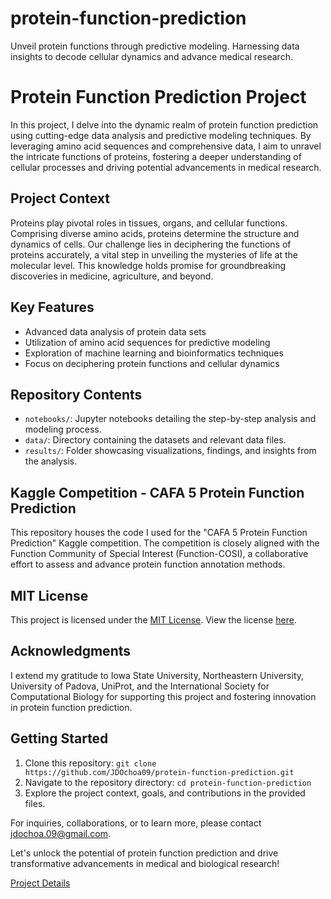 # protein-function-prediction
Unveil protein functions through predictive modeling. Harnessing data insights to decode cellular dynamics and advance medical research.

# Protein Function Prediction Project

In this project, I delve into the dynamic realm of protein function prediction using cutting-edge data analysis and predictive modeling techniques. By leveraging amino acid sequences and comprehensive data, I aim to unravel the intricate functions of proteins, fostering a deeper understanding of cellular processes and driving potential advancements in medical research.

## Project Context

Proteins play pivotal roles in tissues, organs, and cellular functions. Comprising diverse amino acids, proteins determine the structure and dynamics of cells. Our challenge lies in deciphering the functions of proteins accurately, a vital step in unveiling the mysteries of life at the molecular level. This knowledge holds promise for groundbreaking discoveries in medicine, agriculture, and beyond.

## Key Features

- Advanced data analysis of protein data sets
- Utilization of amino acid sequences for predictive modeling
- Exploration of machine learning and bioinformatics techniques
- Focus on deciphering protein functions and cellular dynamics

## Repository Contents

- `notebooks/`: Jupyter notebooks detailing the step-by-step analysis and modeling process.
- `data/`: Directory containing the datasets and relevant data files.
- `results/`: Folder showcasing visualizations, findings, and insights from the analysis.

## Kaggle Competition - CAFA 5 Protein Function Prediction

This repository houses the code I used for the "CAFA 5 Protein Function Prediction" Kaggle competition. The competition is closely aligned with the Function Community of Special Interest (Function-COSI), a collaborative effort to assess and advance protein function annotation methods.

## MIT License

This project is licensed under the [MIT License](https://opensource.org/licenses/MIT). View the license [here](LICENSE).

## Acknowledgments

I extend my gratitude to Iowa State University, Northeastern University, University of Padova, UniProt, and the International Society for Computational Biology for supporting this project and fostering innovation in protein function prediction.

## Getting Started

1. Clone this repository: `git clone https://github.com/JDOchoa09/protein-function-prediction.git`
2. Navigate to the repository directory: `cd protein-function-prediction`
3. Explore the project context, goals, and contributions in the provided files.

For inquiries, collaborations, or to learn more, please contact [jdochoa.09@gmail.com](mailto:jdochoa.09@gmail.com).

Let's unlock the potential of protein function prediction and drive transformative advancements in medical and biological research!

[Project Details](project-details.md)
